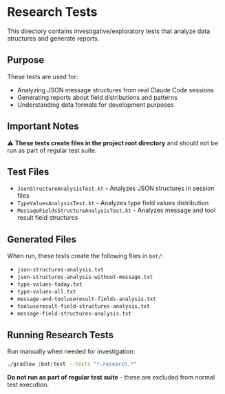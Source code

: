 # Research Tests

This directory contains investigative/exploratory tests that analyze data structures and generate reports.

## Purpose

These tests are used for:
- Analyzing JSON message structures from real Claude Code sessions
- Generating reports about field distributions and patterns
- Understanding data formats for development purposes

## Important Notes

⚠️ **These tests create files in the project root directory** and should not be run as part of regular test suite.

## Test Files

- `JsonStructureAnalysisTest.kt` - Analyzes JSON structures in session files
- `TypeValuesAnalysisTest.kt` - Analyzes type field values distribution 
- `MessageFieldsStructureAnalysisTest.kt` - Analyzes message and tool result field structures

## Generated Files

When run, these tests create the following files in `bot/`:
- `json-structures-analysis.txt`
- `json-structures-analysis-without-message.txt` 
- `type-values-today.txt`
- `type-values-all.txt`
- `message-and-tooluseresult-fields-analysis.txt`
- `tooluseresult-field-structures-analysis.txt`
- `message-field-structures-analysis.txt`

## Running Research Tests

Run manually when needed for investigation:
```bash
./gradlew :bot:test --tests "*.research.*"
```

**Do not run as part of regular test suite** - these are excluded from normal test execution.